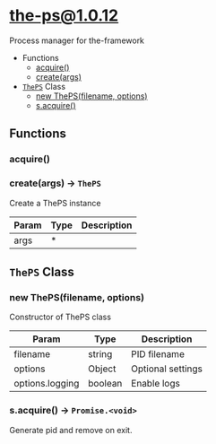 <!-- // Code generated by coz. DO NOT EDIT. -->
# the-ps@1.0.12

Process manager for the-framework

+ Functions
  + [acquire()](#the-ps-function-acquire)
  + [create(args)](#the-ps-function-create)
+ [`ThePS`](#the-ps-classes) Class
  + [new ThePS(filename, options)](#the-ps-classes-the-p-s-constructor)
  + [s.acquire()](#the-ps-classes-the-p-s-acquire)

## Functions

<a class='md-heading-link' name="the-ps-function-acquire" ></a>

### acquire()


<a class='md-heading-link' name="the-ps-function-create" ></a>

### create(args) -> `ThePS`

Create a ThePS instance

| Param | Type | Description |
| ----- | --- | -------- |
| args | * |  |



<a class='md-heading-link' name="the-ps-classes"></a>

## `ThePS` Class






<a class='md-heading-link' name="the-ps-classes-the-p-s-constructor" ></a>

### new ThePS(filename, options)

Constructor of ThePS class

| Param | Type | Description |
| ----- | --- | -------- |
| filename | string | PID filename |
| options | Object | Optional settings |
| options.logging | boolean | Enable logs |


<a class='md-heading-link' name="the-ps-classes-the-p-s-acquire" ></a>

### s.acquire() -> `Promise.<void>`

Generate pid and remove on exit.



